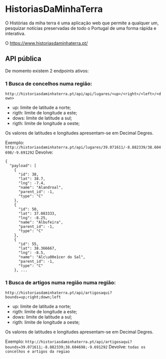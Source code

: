 # HistoriasDaMinhaTerra
O Histórias da miha terra é uma aplicação web que permite a qualquer um, pesquizar notícias preservadas de todo o Portugal de uma forma rápida e interativa.

O https://www.historiasdaminhaterra.pt/


## API pública
De momento existem 2 endpoints ativos:

### 1 Busca de concelhos numa região:

`http://historiasdaminhaterra.pt/api/api/lugares/<up>/<right>/<left>/<down>`
- up: limite de latitude a norte;
- rigth: limite de longitude a este;
- dows: limite de latitude a sul;
- rigth: limite de longitude a oeste;

Os valores de latitudes e longitudes apresentam-se em Decimal Degres.

Exemplo: `http://historiasdaminhaterra.pt/api/lugares/39.071611/-8.882339/38.604698/-9.691292`
Devolve: 
```
{
  "payload": [
    {
      "id": 38, 
      "lat": 38.7, 
      "lng": -7.4, 
      "name": "Alandroal", 
      "parent_id": -1, 
      "type": "C"
    }, 
    {
      "id": 50, 
      "lat": 37.083333, 
      "lng": -8.25, 
      "name": "Albufeira", 
      "parent_id": -1, 
      "type": "C"
    }, 
    {
      "id": 55, 
      "lat": 38.366667, 
      "lng": -8.5, 
      "name": "Alc\u00e1cer do Sal", 
      "parent_id": -1, 
      "type": "C"
    }, ...
```

### 1 Busca de artigos numa região numa região:

`http://historiasdaminhaterra.pt/api/artigosaqui?bounds=up;right;down;left`
- up: limite de latitude a norte;
- rigth: limite de longitude a este;
- dows: limite de latitude a sul;
- rigth: limite de longitude a oeste;

Os valores de latitudes e longitudes apresentam-se em Decimal Degres.

Exemplo: `http://historiasdaminhaterra.pt/api/artigosaqui?bounds=39.071611;-8.882339;38.604698;-9.691292`
Devolve: `todas os concelhos e artigos da regiao`

